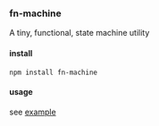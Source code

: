 ### fn-machine
A tiny, functional, state machine utility

#### install
`npm install fn-machine`

#### usage
see [example](https://github.com/jrobinson01/fn-machine/blob/master/example/index.html)
